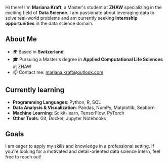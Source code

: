 Hi there! I'm **Mariana Kraft**, a Master's student at **ZHAW** specializing in the exciting field of **Data Science**. I am passionate about leveraging data to solve real-world problems and am currently seeking **internship opportunities** in the data science domain.

## About Me

- 🌍 Based in **Switzerland**
- 🎓 Pursuing a Master's degree in **Applied Computational Life Sciences** at ZHAW
- 📫 Contact me: [mariana.kraft@outlook.com](mailto:mariana.kraft@outlook.com)

## Currently learning

- **Programming Languages**: Python, R, SQL
- **Data Analysis & Visualization**: Pandas, NumPy, Matplotlib, Seaborn
- **Machine Learning**: Scikit-learn, TensorFlow, PyTorch
- **Other Tools**: Git, Docker, Jupyter Notebooks

## Goals

I am eager to apply my skills and knowledge in a professional setting. If you're looking for a motivated and detail-oriented data science intern, feel free to reach out!
